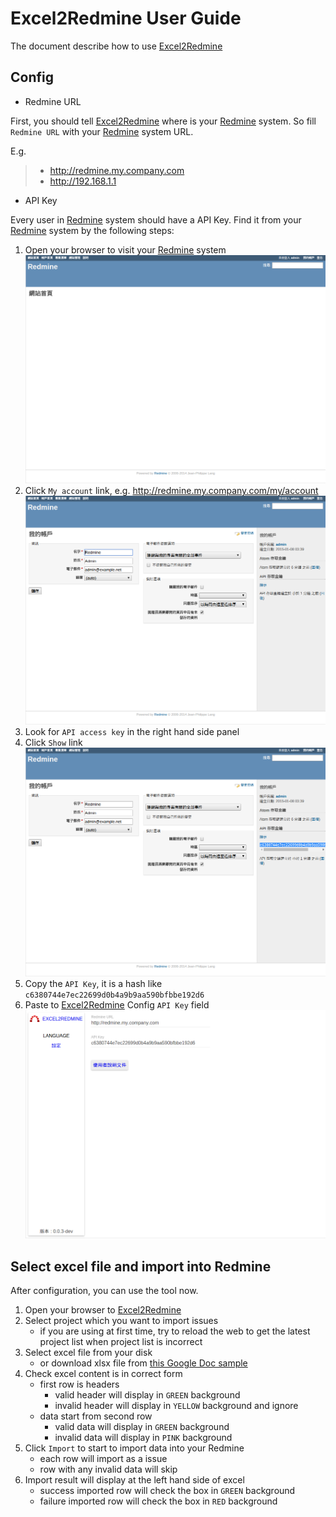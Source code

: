 Excel2Redmine User Guide
========================

[Excel2Redmine]: http://tsaikd.org/Excel2Redmine/
[Redmine]: http://www.redmine.org/

The document describe how to use [Excel2Redmine][]

## Config

* Redmine URL

First, you should tell [Excel2Redmine][] where is your [Redmine][] system.
So fill `Redmine URL` with your [Redmine][] system URL.

E.g.

>* http://redmine.my.company.com
>* http://192.168.1.1

* API Key

Every user in [Redmine][] system should have a API Key.
Find it from your [Redmine][] system by the following steps:

1. Open your browser to visit your [Redmine][] system
	![](userguide_homepage.png)
2. Click `My account` link, e.g. http://redmine.my.company.com/my/account
	![](userguide_myaccount.png)
3. Look for `API access key` in the right hand side panel
4. Click `Show` link
	![](userguide_showkey.png)
5. Copy the `API Key`, it is a hash like `c6380744e7ec22699d0b4a9b9aa590bfbbe192d6`
6. Paste to [Excel2Redmine][] Config `API Key` field
	![](userguide_pastekey.png)

## Select excel file and import into Redmine

After configuration, you can use the tool now.

1. Open your browser to [Excel2Redmine][]
2. Select project which you want to import issues
	* if you are using at first time, try to reload the web to get the latest project list when project list is incorrect
3. Select excel file from your disk
	* or download xlsx file from [this Google Doc sample](https://docs.google.com/spreadsheets/d/1_MWLOIKyQRrqc0kyuWRmSbmpXdv12c5ciAp-N9fdQ7o/edit?usp=sharing)
4. Check excel content is in correct form
	* first row is headers
		* valid header will display in `GREEN` background
		* invalid header will display in `YELLOW` background and ignore
	* data start from second row
		* valid data will display in `GREEN` background
		* invalid data will display in `PINK` background
5. Click `Import` to start to import data into your Redmine
	* each row will import as a issue
	* row with any invalid data will skip
6. Import result will display at the left hand side of excel
	* success imported row will check the box in `GREEN` background
	* failure imported row will check the box in `RED` background
